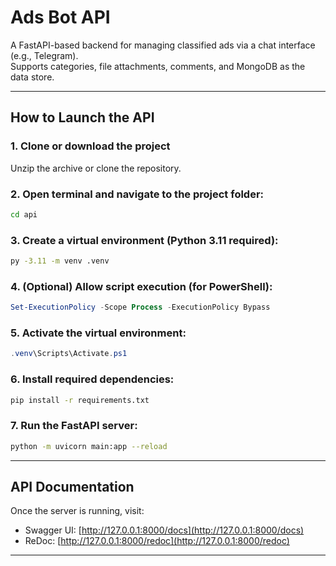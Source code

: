 # Ads Bot API

A FastAPI-based backend for managing classified ads via a chat interface (e.g., Telegram).  
Supports categories, file attachments, comments, and MongoDB as the data store.

---

## How to Launch the API

### 1. Clone or download the project
Unzip the archive or clone the repository.

### 2. Open terminal and navigate to the project folder:
```bash
cd api
```

### 3. Create a virtual environment (Python 3.11 required):
```bash
py -3.11 -m venv .venv
```

### 4. (Optional) Allow script execution (for PowerShell):
```powershell
Set-ExecutionPolicy -Scope Process -ExecutionPolicy Bypass
```

### 5. Activate the virtual environment:
```powershell
.venv\Scripts\Activate.ps1
```

### 6. Install required dependencies:
```bash
pip install -r requirements.txt
```

### 7. Run the FastAPI server:
```bash
python -m uvicorn main:app --reload
```

---

## API Documentation

Once the server is running, visit:

- Swagger UI: [http://127.0.0.1:8000/docs](http://127.0.0.1:8000/docs)
- ReDoc: [http://127.0.0.1:8000/redoc](http://127.0.0.1:8000/redoc)

---

